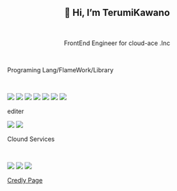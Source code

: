 <h2 align="center">👋 Hi, I’m TerumiKawano</h2><br>
<p align="center">FrontEnd Engineer for cloud-ace .Inc</p><br>

<p>Programing Lang/FlameWork/Library</p><br>

<!-- ![](https://img.shields.io/badge/-Java-007396.svg?logo=java&style=for-the-badge) -->
![](https://img.shields.io/badge/-TypeScript-007ACC.svg?logo=typescript&style=flat)
![](https://img.shields.io/badge/Javascript-276DC3.svg?logo=javascript&style=flat)
![](https://img.shields.io/badge/PHP-ccc.svg?logo=php&style=flat)
![](https://img.shields.io/badge/-CSS3-1572B6.svg?logo=css3&style=flat)
![](https://img.shields.io/badge/-HTML5-333.svg?logo=html5&style=flat)
![](https://img.shields.io/badge/-Bootstrap-563D7C.svg?logo=bootstrap&style=flat)
![](https://img.shields.io/badge/-React-555.svg?logo=react&style=flat)

<p>editer</p>

![](https://img.shields.io/badge/-Visual%20Studio%20Code-007ACC.svg?logo=visual-studio-code&style=flat)
![](https://img.shields.io/badge/-intellij%20IDEA-000.svg?logo=intellij-idea&style=flat)

<p>Clound Services</p><br>

![](https://img.shields.io/badge/-Google%20Cloud-EEE.svg?logo=google-cloud&style=flat)
![](https://img.shields.io/badge/-GitHub-181717.svg?logo=github&style=flat)
![](https://img.shields.io/badge/-Docker-EEE.svg?logo=docker&style=flat)

[Credly Page](https://www.credly.com/users/username.18599bdb)
